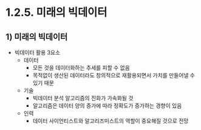 # 1.2.5. 미래의 빅데이터

## 1) 미래의 빅데이터

- 빅데이터 활용 3요소
    - 데이터
        - 모든 것을 데이터화하는 추세를 피할 수 없음
        - 목적없이 생산된 데이터라도 창의적으로 재활용되면서 가치를 만들어낼 수 있기 때문
    - 기술
        - 빅데이터 분석 알고리즘의 진화가 가속화될 것
        - 알고리즘은 데이터 양의 증가에 따라 정확도가 증가하는 경향이 있음
    - 인력
        - 데이터 사이언티스트와 알고리즈미스트의 역할이 중요해질 것으로 전망